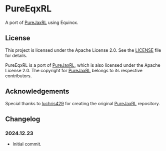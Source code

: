 # PureEqxRL

A port of [PureJaxRL](https://github.com/luchris429/purejaxrl) using Equinox.

## License

This project is licensed under the Apache License 2.0. See the [LICENSE](./LICENSE) file for details.

PureEqxRL is a port of [PureJaxRL](https://github.com/luchris429/purejaxrl), which is also licensed under the Apache License 2.0. The copyright for [PureJaxRL](https://github.com/luchris429/purejaxrl) belongs to its respective contributors.

## Acknowledgements

Special thanks to [luchris429](https://github.com/luchris429) for creating the original [PureJaxRL](https://github.com/luchris429/purejaxrl) repository.


## Changelog

### 2024.12.23
- Initial commit.